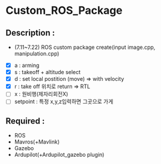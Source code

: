 # Custom_ROS_Package

## Description :
- (7.11~7.22) ROS custom package create(input image.cpp, manipulation.cpp)
- [x]  a : arming 
- [x]  s : takeoff + altitude select
- [x]  d : set local postition (move) => with velocity
- [x]  r : take off 위치로 return => RTL
- [ ]  x : 원비행(제자리회전X)
- [ ]  setpoint : 특정 x,y,z입력하면 그곳으로 가게

## Required :
- ROS
- Mavros(+Mavlink)
- Gazebo    
- Ardupilot(+Ardupilot_gazebo plugin)
    

